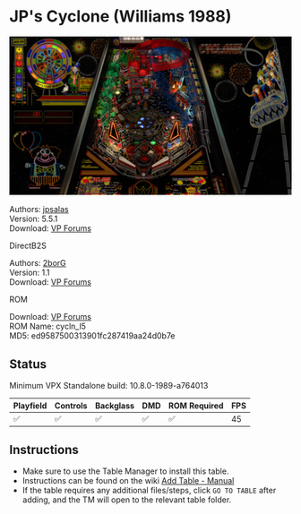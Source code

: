 # JP's Cyclone (Williams 1988)

![Table Preview](../../images/vpx-jps-cyclone-preview.jpg)

Authors: [jpsalas](https://www.vpforums.org/index.php?s=543a5ca562cc33a89debe8ace8834f1e&showuser=277)  
Version: 5.5.1  
Download: [VP Forums](https://www.vpforums.org/index.php?app=downloads&showfile=16626)

DirectB2S

Authors: [2borG](https://www.vpforums.org/index.php?showuser=43712)  
Version: 1.1  
Download: [VP Forums](https://www.vpforums.org/index.php?app=downloads&showfile=15163)

ROM

Download: [VP Forums](https://www.vpforums.org/index.php?app=downloads&showfile=907)  
ROM Name: cycln_l5  
MD5: ed9587500313901fc287419aa24d0b7e

## Status 

Minimum VPX Standalone build: 10.8.0-1989-a764013

| Playfield | Controls | Backglass | DMD | ROM Required | FPS | 
|-----------|----------|-----------|-----|--------------|-----|
| :white_check_mark: | :white_check_mark: | :white_check_mark: | :white_check_mark: | :white_check_mark: | 45 |

## Instructions

- Make sure to use the Table Manager to install this table.
- Instructions can be found on the wiki [Add Table - Manual](https://github.com/LegendsUnchained/vpx-standalone-alp4k/wiki/%5B04%5D-%F0%9F%A7%A1-TM-%E2%80%90-Other-Features#add-table---manual)
- If the table requires any additional files/steps, click `GO TO TABLE` after adding, and the TM will open to the relevant table folder.

